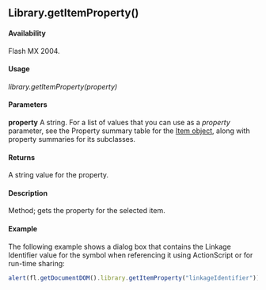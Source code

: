 ## Library.getItemProperty()

#### Availability

Flash MX 2004.

#### Usage

*library.getItemProperty(property)*

#### Parameters

**property** A string. For a list of values that you can use as a *property* parameter, see the Property summary table for the [Item object](../Item_object/Item_summary.md), along with property summaries for its subclasses.

#### Returns

A string value for the property.

#### Description

Method; gets the property for the selected item.

#### Example

The following example shows a dialog box that contains the Linkage Identifier value for the symbol when referencing it using ActionScript or for run-time sharing:

```javascript
alert(fl.getDocumentDOM().library.getItemProperty("linkageIdentifier"));
```
